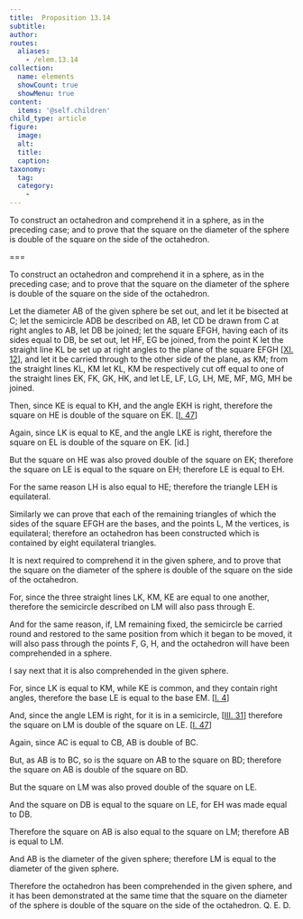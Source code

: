 ```yaml
---
title:  Proposition 13.14
subtitle: 
author:
routes:
  aliases:
    - /elem.13.14
collection:
  name: elements
  showCount: true
  showMenu: true
content:
  items: '@self.children'
child_type: article
figure:
  image:
  alt:
  title:
  caption:
taxonomy:
  tag:
  category:
    - 
---
```


<p><hi rend="ital">To construct an octahedron and comprehend it in a sphere</hi>, <hi rend="ital">as in the preceding case</hi>; <hi rend="ital">and to prove that the square on the diameter of the sphere is double of the square on the side of the octahedron.</hi>
      </p>

===

<p><span class="ital">To construct an octahedron and comprehend it in a sphere</span>, <span class="ital">as in the preceding case</span>; <span class="ital">and to prove that the square on the diameter of the sphere is double of the square on the side of the octahedron.</span>
      </p>

<p>Let the diameter <span class="ital">AB</span> of the given sphere be set out, and let it be bisected at <span class="ital">C</span>; let the semicircle <span class="ital">ADB</span> be described on <span class="ital">AB</span>, let <span class="ital">CD</span> be drawn from <span class="ital">C</span> at right angles to <span class="ital">AB</span>, let <span class="ital">DB</span> be joined; let the square <span class="ital">EFGH</span>, having each of its sides equal to <span class="ital">DB</span>, be set out, let <span class="ital">HF</span>, <span class="ital">EG</span> be joined, from the point <span class="ital">K</span> let the straight line <span class="ital">KL</span> be set up at right angles to the plane of the square <span class="ital">EFGH</span> [<a href="/elem.11.12">XI. 12</a>], and let it be carried through to the other side of the plane, as <span class="ital">KM</span>; from the straight lines <span class="ital">KL</span>, <span class="ital">KM</span> let <span class="ital">KL</span>, <span class="ital">KM</span> be respectively cut off equal to one of the straight lines <span class="ital">EK</span>, <span class="ital">FK</span>, <span class="ital">GK</span>, <span class="ital">HK</span>, and let <span class="ital">LE</span>, <span class="ital">LF</span>, <span class="ital">LG</span>, <span class="ital">LH</span>, <span class="ital">ME</span>, <span class="ital">MF</span>, <span class="ital">MG</span>, <span class="ital">MH</span> be joined. 
      </p>

<p>Then, since <span class="ital">KE</span> is equal to <span class="ital">KH</span>, and the angle <span class="ital">EKH</span> is right, therefore the square on <span class="ital">HE</span> is double of the square on <span class="ital">EK</span>. [<a href="/elem.1.47">I. 47</a>] </p>

<p>Again, since <span class="ital">LK</span> is equal to <span class="ital">KE</span>, and the angle <span class="ital">LKE</span> is right, therefore the square on <span class="ital">EL</span> is double of the square on <span class="ital">EK</span>. [<span class="ital">id.</span>] <pb n="475"/></p>

<p>But the square on <span class="ital">HE</span> was also proved double of the square on <span class="ital">EK</span>; therefore the square on <span class="ital">LE</span> is equal to the square on <span class="ital">EH</span>; therefore <span class="ital">LE</span> is equal to <span class="ital">EH</span>. </p>

<p>For the same reason <span class="ital">LH</span> is also equal to <span class="ital">HE</span>; therefore the triangle <span class="ital">LEH</span> is equilateral. </p>

<p>Similarly we can prove that each of the remaining triangles of which the sides of the square <span class="ital">EFGH</span> are the bases, and the points <span class="ital">L</span>, <span class="ital">M</span> the vertices, is equilateral; therefore an octahedron has been constructed which is contained by eight equilateral triangles. </p>

<p>It is next required to comprehend it in the given sphere, and to prove that the square on the diameter of the sphere is double of the square on the side of the octahedron. </p>

<p>For, since the three straight lines <span class="ital">LK</span>, <span class="ital">KM</span>, <span class="ital">KE</span> are equal to one another, therefore the semicircle described on <span class="ital">LM</span> will also pass through <span class="ital">E</span>. </p>

<p>And for the same reason, if, <span class="ital">LM</span> remaining fixed, the semicircle be carried round and restored to the same position from which it began to be moved, it will also pass through the points <span class="ital">F</span>, <span class="ital">G</span>, <span class="ital">H</span>, and the octahedron will have been comprehended in a sphere. </p>

<p>I say next that it is also comprehended in the given sphere. </p>

<p>For, since <span class="ital">LK</span> is equal to <span class="ital">KM</span>, while <span class="ital">KE</span> is common, and they contain right angles, therefore the base <span class="ital">LE</span> is equal to the base <span class="ital">EM</span>. [<a href="/elem.1.4">I. 4</a>] </p>

<p>And, since the angle <span class="ital">LEM</span> is right, for it is in a semicircle, [<a href="/elem.3.31">III. 31</a>] therefore the square on <span class="ital">LM</span> is double of the square on <span class="ital">LE</span>. [<a href="/elem.1.47">I. 47</a>] </p>

<p>Again, since <span class="ital">AC</span> is equal to <span class="ital">CB</span>, <span class="ital">AB</span> is double of <span class="ital">BC</span>. <pb n="476"/></p>

<p>But, as <span class="ital">AB</span> is to <span class="ital">BC</span>, so is the square on <span class="ital">AB</span> to the square on <span class="ital">BD</span>; therefore the square on <span class="ital">AB</span> is double of the square on <span class="ital">BD</span>. </p>

<p>But the square on <span class="ital">LM</span> was also proved double of the square on <span class="ital">LE</span>. </p>

<p>And the square on <span class="ital">DB</span> is equal to the square on <span class="ital">LE</span>, for <span class="ital">EH</span> was made equal to <span class="ital">DB</span>. </p>

<p>Therefore the square on <span class="ital">AB</span> is also equal to the square on <span class="ital">LM</span>; therefore <span class="ital">AB</span> is equal to <span class="ital">LM</span>. </p>

<p>And <span class="ital">AB</span> is the diameter of the given sphere; therefore <span class="ital">LM</span> is equal to the diameter of the given sphere. </p>

<p>Therefore the octahedron has been comprehended in the given sphere, and it has been demonstrated at the same time that the square on the diameter of the sphere is double of the square on the side of the octahedron. Q. E. D.</p>
